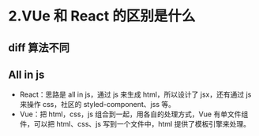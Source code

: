 # 2.VUe 和 React 的区别是什么

## diff 算法不同

## All in js

- React：思路是 all in js，通过 js 来生成 html，所以设计了 jsx，还有通过 js 来操作 css，社区的 styled-component、jss 等。
- Vue：把 html，css，js 组合到一起，用各自的处理方式，Vue 有单文件组件，可以把 html、css、js 写到一个文件中，html 提供了模板引擎来处理。
